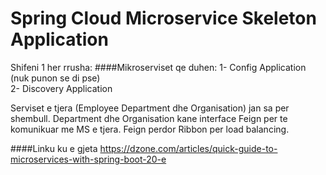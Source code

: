# Spring Cloud Microservice Skeleton Application
Shifeni 1 her rrusha:
####Mikroserviset qe duhen:
1- Config Application (nuk punon se di pse) <br>
2- Discovery Application <br>

Serviset e tjera (Employee Department dhe Organisation) jan sa per shembull. 
Department dhe Organisation kane interface Feign per te komunikuar me MS e tjera.
Feign perdor Ribbon per load balancing.

####Linku ku e gjeta
https://dzone.com/articles/quick-guide-to-microservices-with-spring-boot-20-e

